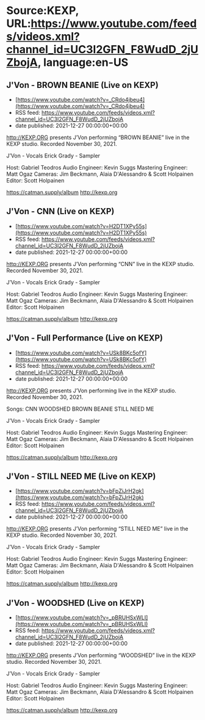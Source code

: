 # Source:KEXP, URL:https://www.youtube.com/feeds/videos.xml?channel_id=UC3I2GFN_F8WudD_2jUZbojA, language:en-US

## J'Von - BROWN BEANIE (Live on KEXP)
 - [https://www.youtube.com/watch?v=_CRdo4jbeu4](https://www.youtube.com/watch?v=_CRdo4jbeu4)
 - RSS feed: https://www.youtube.com/feeds/videos.xml?channel_id=UC3I2GFN_F8WudD_2jUZbojA
 - date published: 2021-12-27 00:00:00+00:00

http://KEXP.ORG presents J’Von performing “BROWN BEANIE” live in the KEXP studio. Recorded November 30, 2021.

J’Von - Vocals
Erick Grady - Sampler

Host: Gabriel Teodros
Audio Engineer: Kevin Suggs
Mastering Engineer: Matt Ogaz
Cameras: Jim Beckmann, Alaia D'Alessandro & Scott Holpainen
Editor: Scott Holpainen

https://catman.supply/album
http://kexp.org

## J'Von - CNN (Live on KEXP)
 - [https://www.youtube.com/watch?v=H2DT1XPy55s](https://www.youtube.com/watch?v=H2DT1XPy55s)
 - RSS feed: https://www.youtube.com/feeds/videos.xml?channel_id=UC3I2GFN_F8WudD_2jUZbojA
 - date published: 2021-12-27 00:00:00+00:00

http://KEXP.ORG presents J’Von performing “CNN” live in the KEXP studio. Recorded November 30, 2021.

J’Von - Vocals
Erick Grady - Sampler

Host: Gabriel Teodros
Audio Engineer: Kevin Suggs
Mastering Engineer: Matt Ogaz
Cameras: Jim Beckmann, Alaia D'Alessandro & Scott Holpainen
Editor: Scott Holpainen

https://catman.supply/album
http://kexp.org

## J'Von - Full Performance (Live on KEXP)
 - [https://www.youtube.com/watch?v=USk8BKc5ofY](https://www.youtube.com/watch?v=USk8BKc5ofY)
 - RSS feed: https://www.youtube.com/feeds/videos.xml?channel_id=UC3I2GFN_F8WudD_2jUZbojA
 - date published: 2021-12-27 00:00:00+00:00

http://KEXP.ORG presents J’Von performing live in the KEXP studio. Recorded November 30, 2021.

Songs:
CNN
WOODSHED
BROWN BEANIE
STILL NEED ME

J’Von - Vocals
Erick Grady - Sampler

Host: Gabriel Teodros
Audio Engineer: Kevin Suggs
Mastering Engineer: Matt Ogaz
Cameras: Jim Beckmann, Alaia D'Alessandro & Scott Holpainen
Editor: Scott Holpainen

https://catman.supply/album
http://kexp.org

## J'Von - STILL NEED ME (Live on KEXP)
 - [https://www.youtube.com/watch?v=bFpZiJrH2gk](https://www.youtube.com/watch?v=bFpZiJrH2gk)
 - RSS feed: https://www.youtube.com/feeds/videos.xml?channel_id=UC3I2GFN_F8WudD_2jUZbojA
 - date published: 2021-12-27 00:00:00+00:00

http://KEXP.ORG presents J’Von performing “STILL NEED ME” live in the KEXP studio. Recorded November 30, 2021.

J’Von - Vocals
Erick Grady - Sampler

Host: Gabriel Teodros
Audio Engineer: Kevin Suggs
Mastering Engineer: Matt Ogaz
Cameras: Jim Beckmann, Alaia D'Alessandro & Scott Holpainen
Editor: Scott Holpainen

https://catman.supply/album
http://kexp.org

## J'Von - WOODSHED (Live on KEXP)
 - [https://www.youtube.com/watch?v=_pBRUHSxWLI](https://www.youtube.com/watch?v=_pBRUHSxWLI)
 - RSS feed: https://www.youtube.com/feeds/videos.xml?channel_id=UC3I2GFN_F8WudD_2jUZbojA
 - date published: 2021-12-27 00:00:00+00:00

http://KEXP.ORG presents J’Von performing “WOODSHED” live in the KEXP studio. Recorded November 30, 2021.

J’Von - Vocals
Erick Grady - Sampler

Host: Gabriel Teodros
Audio Engineer: Kevin Suggs
Mastering Engineer: Matt Ogaz
Cameras: Jim Beckmann, Alaia D'Alessandro & Scott Holpainen
Editor: Scott Holpainen

https://catman.supply/album
http://kexp.org

